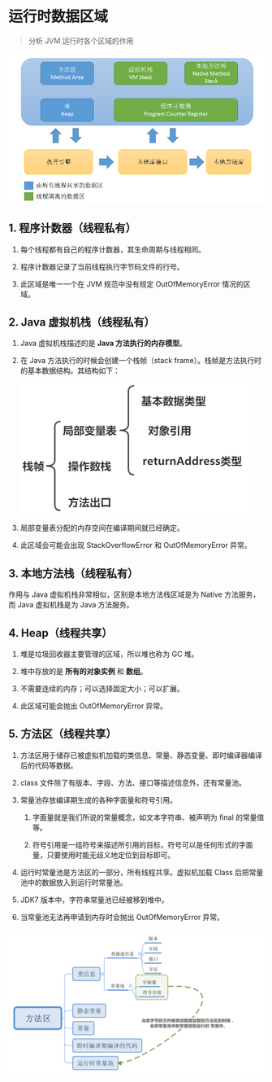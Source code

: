 # 运行时数据区域

> 分析 JVM 运行时各个区域的作用

![](../../imgs/jvm/jvm-1.png)

##  1. 程序计数器（线程私有）

1.  每个线程都有自己的程序计数器，其生命周期与线程相同。

1.  程序计数器记录了当前线程执行字节码文件的行号。

1.  此区域是唯一一个在 JVM 规范中没有规定 OutOfMemoryError 情况的区域。

##  2. Java 虚拟机栈（线程私有）

1.  Java 虚拟机栈描述的是 **Java 方法执行的内存模型**。

1.  在 Java 方法执行的时候会创建一个栈帧（stack frame）。栈帧是方法执行时的基本数据结构。其结构如下：

    ![](../../imgs/jvm/jvm-23.png)

1.  局部变量表分配的内存空间在编译期间就已经确定。

1.  此区域会可能会出现 StackOverflowError 和 OutOfMemoryError 异常。

##  3. 本地方法栈（线程私有）

作用与 Java 虚拟机栈非常相似，区别是本地方法栈区域是为 Native 方法服务，而 Java 虚拟机栈是为 Java 方法服务。

##  4. Heap（线程共享）

1.  堆是垃圾回收器主要管理的区域，所以堆也称为 GC 堆。

1.  堆中存放的是 **所有的对象实例** 和 **数组**。

1.  不需要连续的内存；可以选择固定大小；可以扩展。

1.  此区域可能会抛出 OutOfMemoryError 异常。

##  5. 方法区（线程共享）

1.  方法区用于储存已被虚拟机加载的类信息、常量、静态变量、即时编译器编译后的代码等数据。

1.  class 文件除了有版本、字段、方法、接口等描述信息外，还有常量池。

1.  常量池存放编译期生成的各种字面量和符号引用。

    1.  字面量就是我们所说的常量概念，如文本字符串、被声明为 final 的常量值等。

    1.  符号引用是一组符号来描述所引用的目标，符号可以是任何形式的字面量，只要使用时能无歧义地定位到目标即可。

1.  运行时常量池是方法区的一部分，所有线程共享。虚拟机加载 Class 后把常量池中的数据放入到运行时常量池。

1.  JDK7 版本中，字符串常量池已经被移到堆中。

1.  当常量池无法再申请到内存时会抛出 OutOfMemoryError 异常。

![](../../imgs/jvm/jvm-1-1.svg)